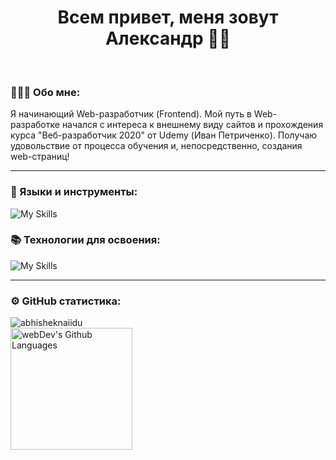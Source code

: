 <h1 align="center">Всем привет, меня зовут Александр 👋🏻</h1>
<br>

### 👨🏻‍💻 Обо мне:
Я начинающий Web-разработчик (Frontend). Мой путь в Web-разработке начался с интереса к внешнему виду сайтов и прохождения курса "Веб-разработчик 2020" от Udemy (Иван Петриченко). Получаю удовольствие от процесса обучения и, непосредственно, создания web-страниц! 

___

### 🧰 Языки и инструменты:

![My Skills](https://skillicons.dev/icons?i=js,html,css,sass,gulp,nodejs,git,figma,ps)

### 📚 Технологии для освоения:

![My Skills](https://skillicons.dev/icons?i=vue,ts)

____

### ⚙️ GitHub статистика:

<div align="left">
    <img src="https://github-readme-stats.vercel.app/api?username=kanashkin&show_icons=true&theme=gotham" alt="abhisheknaiidu">
</div>

<div align="left">
    <img height="195px" alt="webDev's Github Languages" src="https://github-readme-stats-sigma-five.vercel.app/api/top-langs/?username=kanashkin&layout=compact&theme=vision-friendly-dark">
</div>

